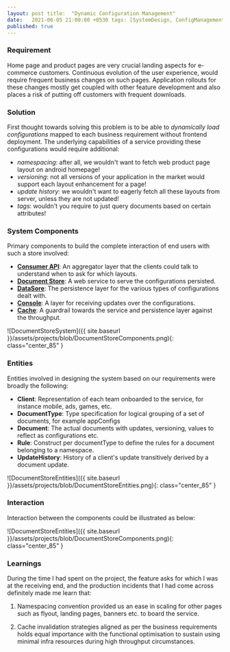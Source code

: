 ```yaml
---
layout: post title:  "Dynamic Configuration Management"
date:   2021-06-05 21:00:00 +0530 tags: [SystemDesign, ConfigManagement]
published: true
---
```


### Requirement

Home page and product pages are very crucial landing aspects for e-commerce customers. Continuous evolution of the user
experience, would require frequent business changes on such pages. Application rollouts for these changes mostly get
coupled with other feature development and also places a risk of putting off customers with frequent downloads.

### Solution

First thought towards solving this problem is to be able to _dynamically load configurations_ mapped to each business
requirement without frontend deployment. The underlying capabilities of a service providing these configurations would
require additional:

- _namespacing_: after all, we wouldn't want to fetch web product page layout on android homepage!
- _versioning_: not all versions of your application in the market would support each layout enhancement for a page!
- _update history_: we wouldn't want to eagerly fetch all these layouts from server, unless they are not updated!
- _tags_: wouldn't you require to just query documents based on certain attributes!

### System Components

Primary components to build the complete interaction of end users with such a store involved:

- <u>**Consumer API**</u>: An aggregator layer that the clients could talk to understand when to ask for which layouts.
- <u>**Document Store**</u>: A web service to serve the configurations persisted.
- <u>**DataSore**</u>: The persistence layer for the various types of configurations dealt with.
- <u>**Console**</u>: A layer for receiving updates over the configurations.
- <u>**Cache**</u>: A guardrail towards the service and persistence layer against the throughput.

![DocumentStoreSystem]({{ site.baseurl }}/assets/projects/blob/DocumentStoreComponents.png){: class="center_85" }

### Entities

Entities involved in designing the system based on our requirements were broadly the following:

- **Client**: Representation of each team onboarded to the service, for instance mobile, ads, games, etc.
- **DocumentType**: Type specification for logical grouping of a set of documents, for example appConfigs
- **Document**: The actual documents with updates, versioning, values to reflect as configurations etc.
- **Rule**: Construct per documentType to define the rules for a document belonging to a namespace.
- **UpdateHistory**: History of a client's update transitively derived by a document update.

![DocumentStoreEntities]({{ site.baseurl }}/assets/projects/blob/DocumentStoreEntities.png){: class="center_85" }

### Interaction

Interaction between the components could be illustrated as below:

![DocumentStoreEntities]({{ site.baseurl }}/assets/projects/blob/DocumentStoreComponents.png){: class="center_85" }

### Learnings

During the time I had spent on the project, the feature asks for which I was at the receiving end, and the production
incidents that I had come across definitely made me learn that:

1. Namespacing convention provided us an ease in scaling for other pages such as flyout, landing pages, banners etc. to
   board the service.

2. Cache invalidation strategies aligned as per the business requirements holds equal importance with the functional
   optimisation to sustain using minimal infra resources during high throughput circumstances.